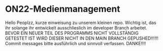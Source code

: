# ON22-Medienmanagement
Hello Peoplzz,
kurze einweisung zu unserem kleinen repo. Wichtig ist, das ihr solange ihr entwickelt ausschlieslich im developer Branch arbeitet. BEVOR EIN NEUER TEIL DES PROGRAMMS NICHT VOLLSTÄNDIG GETESTET IST WIRD DIESER NICHT IN DEN MAIN BRANCH GEPUSHED!!!!!!
Commit messages bitte ausführlich und sinnvoll verfassen.
DANKE!!!!